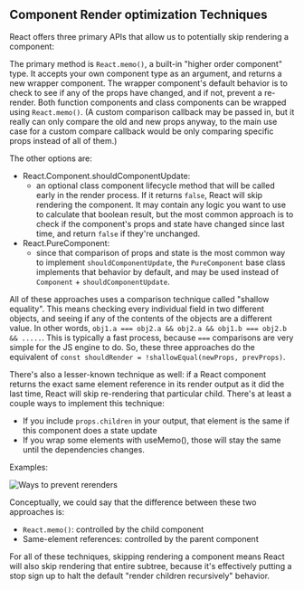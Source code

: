 ## Component Render optimization Techniques

React offers three primary APIs that allow us to potentially skip rendering a component:

The primary method is `React.memo()`, a built-in "higher order component" type. It accepts your own component type as an argument, and returns a new wrapper component. The wrapper component's default behavior is to check to see if any of the props have changed, and if not, prevent a re-render. Both function components and class components can be wrapped using `React.memo()`. (A custom comparison callback may be passed in, but it really can only compare the old and new props anyway, to the main use case for a custom compare callback would be only comparing specific props instead of all of them.)

The other options are:

- React.Component.shouldComponentUpdate:
  - an optional class component lifecycle method that will be called early in the render process. If it returns `false`, React will skip rendering the component. It may contain any logic you want to use to calculate that boolean result, but the most common approach is to check if the component's props and state have changed since last time, and return `false` if they're unchanged.
- React.PureComponent:
  - since that comparison of props and state is the most common way to implement `shouldComponentUpdate`, the `PureComponent` base class implements that behavior by default, and may be used instead of `Component` + `shouldComponentUpdate`.

All of these approaches uses a comparison technique called "shallow equality". This means checking every individual field in two different objects, and seeing if any of the contents of the objects are a different value. In other words, `obj1.a === obj2.a && obj2.a && obj1.b === obj2.b && .....`. This is typically a fast process, because `===` comparisons are very simple for the JS engine to do. So, these three approaches do the equivalent of `const shouldRender = !shallowEqual(newProps, prevProps)`.

There's also a lesser-known technique as well: if a React component returns the exact same element reference in its render output as it did the last time, React will skip re-rendering that particular child. There's at least a couple ways to implement this technique:

- If you include `props.children` in your output, that element is the same if this component does a state update
- If you wrap some elements with useMemo(), those will stay the same until the dependencies changes.

Examples:

![Ways to prevent rerenders](https://github.com/user-attachments/assets/8f129a62-9fbe-4d61-8f6e-977aac4c015c)

Conceptually, we could say that the difference between these two approaches is:

- `React.memo()`: controlled by the child component
- Same-element references: controlled by the parent component

For all of these techniques, skipping rendering a component means React will also skip rendering that entire subtree, because it's effectively putting a stop sign up to halt the default "render children recursively" behavior.
